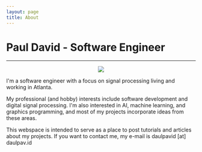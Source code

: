 ```yaml
---
layout: page
title: About
---
```


# Paul David - Software Engineer
--------------------------------

<p align="center"><img src="https://i.imgur.com/O3kjwFC.jpg" /></p>

I'm a software engineer with a focus on signal processing living and working in Atlanta.

My professional (and hobby) interests include software development and digital signal processing. I'm also interested in AI, machine learning, and graphics programming, and most of my projects incorporate ideas from these areas.

This webspace is intended to serve as a place to post tutorials and articles about my projects. If you want to contact me, my e-mail is daulpavid [at] daulpav.id
